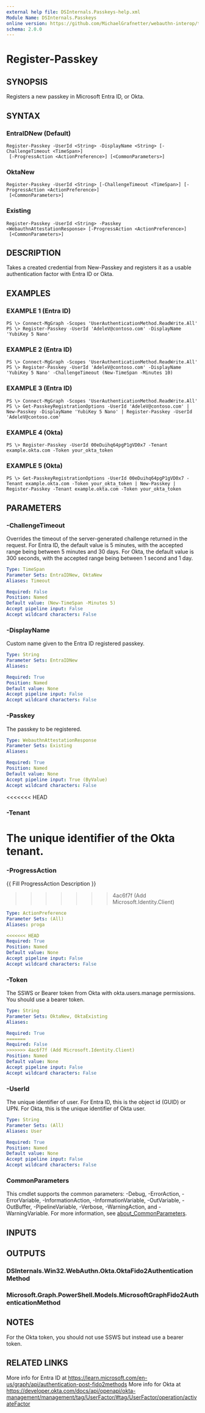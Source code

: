 ```yaml
---
external help file: DSInternals.Passkeys-help.xml
Module Name: DSInternals.Passkeys
online version: https://github.com/MichaelGrafnetter/webauthn-interop/tree/main/Documentation/PowerShell/Register-Passkey.md
schema: 2.0.0
---
```


# Register-Passkey

## SYNOPSIS
Registers a new passkey in Microsoft Entra ID, or Okta.

## SYNTAX

### EntraIDNew (Default)
```
Register-Passkey -UserId <String> -DisplayName <String> [-ChallengeTimeout <TimeSpan>]
 [-ProgressAction <ActionPreference>] [<CommonParameters>]
```

### OktaNew
```
Register-Passkey -UserId <String> [-ChallengeTimeout <TimeSpan>] [-ProgressAction <ActionPreference>]
 [<CommonParameters>]
```

### Existing
```
Register-Passkey -UserId <String> -Passkey <WebauthnAttestationResponse> [-ProgressAction <ActionPreference>]
 [<CommonParameters>]
```

## DESCRIPTION
Takes a created credential from New-Passkey and registers it as a usable authentication factor with Entra ID or Okta.

## EXAMPLES

### EXAMPLE 1 (Entra ID)
```
PS \> Connect-MgGraph -Scopes 'UserAuthenticationMethod.ReadWrite.All'
PS \> Register-Passkey -UserId 'AdeleV@contoso.com' -DisplayName 'YubiKey 5 Nano'
```

### EXAMPLE 2 (Entra ID)
```
PS \> Connect-MgGraph -Scopes 'UserAuthenticationMethod.ReadWrite.All'
PS \> Register-Passkey -UserId 'AdeleV@contoso.com' -DisplayName 'YubiKey 5 Nano' -ChallengeTimeout (New-TimeSpan -Minutes 10)
```

### EXAMPLE 3 (Entra ID)
```
PS \> Connect-MgGraph -Scopes 'UserAuthenticationMethod.ReadWrite.All'
PS \> Get-PasskeyRegistrationOptions -UserId 'AdeleV@contoso.com' | New-Passkey -DisplayName 'YubiKey 5 Nano' | Register-Passkey -UserId 'AdeleV@contoso.com'
```

### EXAMPLE 4 (Okta)
```
PS \> Register-Passkey -UserId 00eDuihq64pgP1gVD0x7 -Tenant example.okta.com -Token your_okta_token
```

### EXAMPLE 5 (Okta)
```
PS \> Get-PasskeyRegistrationOptions -UserId 00eDuihq64pgP1gVD0x7 -Tenant example.okta.com -Token your_okta_token | New-Passkey | Register-Passkey -Tenant example.okta.com -Token your_okta_token
```

## PARAMETERS

### -ChallengeTimeout
Overrides the timeout of the server-generated challenge returned in the request. 
For Entra ID, the default value is 5 minutes, with the accepted range being between 5 minutes and 30 days. 
For Okta, the default value is 300 seconds, with the accepted range being between 1 second and 1 day.

```yaml
Type: TimeSpan
Parameter Sets: EntraIDNew, OktaNew
Aliases: Timeout

Required: False
Position: Named
Default value: (New-TimeSpan -Minutes 5)
Accept pipeline input: False
Accept wildcard characters: False
```

### -DisplayName
Custom name given to the Entra ID registered passkey.

```yaml
Type: String
Parameter Sets: EntraIDNew
Aliases:

Required: True
Position: Named
Default value: None
Accept pipeline input: False
Accept wildcard characters: False
```

### -Passkey
The passkey to be registered.

```yaml
Type: WebauthnAttestationResponse
Parameter Sets: Existing
Aliases:

Required: True
Position: Named
Default value: None
Accept pipeline input: True (ByValue)
Accept wildcard characters: False
```
<<<<<<< HEAD
### -Tenant
The unique identifier of the Okta tenant.
=======

### -ProgressAction
{{ Fill ProgressAction Description }}
>>>>>>> 4ac6f7f (Add Microsoft.Identity.Client)

```yaml
Type: ActionPreference
Parameter Sets: (All)
Aliases: proga

<<<<<<< HEAD
Required: True
Position: Named
Default value: None
Accept pipeline input: False
Accept wildcard characters: False
```

### -Token
The SSWS or Bearer token from Okta with okta.users.manage permissions. You should use a bearer token. 

```yaml
Type: String
Parameter Sets: OktaNew, OktaExisting
Aliases:

Required: True
=======
Required: False
>>>>>>> 4ac6f7f (Add Microsoft.Identity.Client)
Position: Named
Default value: None
Accept pipeline input: False
Accept wildcard characters: False
```

### -UserId
The unique identifier of user. 
For Entra ID, this is the object id (GUID) or UPN. 
For Okta, this is the unique identifier of Okta user.

```yaml
Type: String
Parameter Sets: (All)
Aliases: User

Required: True
Position: Named
Default value: None
Accept pipeline input: False
Accept wildcard characters: False
```

### CommonParameters
This cmdlet supports the common parameters: -Debug, -ErrorAction, -ErrorVariable, -InformationAction, -InformationVariable, -OutVariable, -OutBuffer, -PipelineVariable, -Verbose, -WarningAction, and -WarningVariable. For more information, see [about_CommonParameters](http://go.microsoft.com/fwlink/?LinkID=113216).

## INPUTS

## OUTPUTS

### DSInternals.Win32.WebAuthn.Okta.OktaFido2AuthenticationMethod
### Microsoft.Graph.PowerShell.Models.MicrosoftGraphFido2AuthenticationMethod
## NOTES
For the Okta token, you should not use SSWS but instead use a bearer token.

## RELATED LINKS

More info for Entra ID at https://learn.microsoft.com/en-us/graph/api/authentication-post-fido2methods
More info for Okta at https://developer.okta.com/docs/api/openapi/okta-management/management/tag/UserFactor/#tag/UserFactor/operation/activateFactor